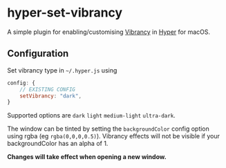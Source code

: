 # hyper-set-vibrancy

A simple plugin for enabling/customising [Vibrancy](https://www.electronjs.org/docs/api/browser-window#winsetvibrancytype-macos) in [Hyper](https://hyper.is/) for macOS.

## Configuration

Set vibrancy type in `~/.hyper.js` using

```js
config: {
    // EXISTING CONFIG
    setVibrancy: "dark",
}
```

Supported options are `dark` `light` `medium-light` `ultra-dark`.

The window can be tinted by setting the `backgroundColor` config option using rgba (eg `rgba(0,0,0,0.5)`). Vibrancy effects will not be visible if your backgroundColor has an alpha of 1.

**Changes will take effect when opening a new window.**
